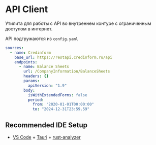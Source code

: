 # API Client

Утилита для работы с API во внутреннем контуре с ограниченным доступом в интернет.

API подгружаются из `config.yaml`
```yaml
sources:
  - name: Credinform
    base_url: https://restapi.credinform.ru/api
    endpoints:
      - name: Balance Sheets
        url: /CompanyInformation/BalanceSheets
        headers: {}
        params:
          apiVersion: "1.9"
        body:
          isWithExtendedForms: false
          period:
            from: "2020-01-01T00:00:00"
            to: "2024-12-31T23:59.59"
```

## Recommended IDE Setup

- [VS Code](https://code.visualstudio.com/) + [Tauri](https://marketplace.visualstudio.com/items?itemName=tauri-apps.tauri-vscode) + [rust-analyzer](https://marketplace.visualstudio.com/items?itemName=rust-lang.rust-analyzer)
